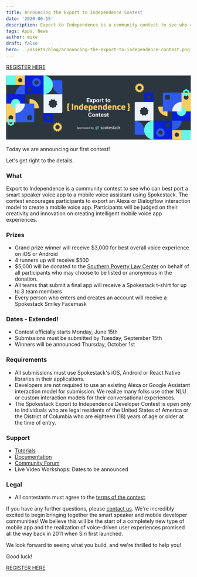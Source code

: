 ```yaml
---
title: Announcing the Export to Independence Contest
date: '2020-06-15'
description: Export to Independence is a community contest to see who can best port a smart speak voice app to a mobile voice assistant using Spokestack. The contest includes prizes totaling $5000. $5000 will also be given to charity.
tags: Apps, News
author: mike
draft: false
hero: ../assets/blog/announcing-the-export-to-independence-contest.png
---
```


[REGISTER HERE](https://docs.google.com/forms/d/e/1FAIpQLSfXBFTLuyK8BWIFThCRNxMZwjgWBhVtE5EsCuQkvtaDaVvRqw/viewform?usp=sf_link)

![Export to Independence Contest](../assets/blog/announcing-the-export-to-independence-contest.png)

Today we are announcing our first contest!

Let's get right to the details.

### What

Export to Independence is a community contest to see who can best port a smart speaker voice app to a mobile voice assistant using Spokestack. The contest encourages participants to export an Alexa or Dialogflow interaction model to create a mobile voice app. Participants will be judged on their creativity and innovation on creating intelligent mobile voice app experiences.

### Prizes

- Grand prize winner will receive \$3,000 for best overall voice experience on iOS or Android
- 4 runners up will receive \$500
- \$5,000 will be donated to the [Southern Poverty Law Center](https://donate.splcenter.org/) on behalf of all participants who may choose to be listed or anonymous in the donation.
- All teams that submit a final app will receive a Spokestack t-shirt for up to 3 team members
- Every person who enters and creates an account will receive a Spokestack Smiley Facemask

### Dates - Extended!

- Contest officially starts Monday, June 15th
- Submissions must be submitted by Tuesday, September 15th
- Winners will be announced Thursday, October 1st

### Requirements

- All submissions must use Spokestack's iOS, Android or React Native libraries in their applications.
- Developers are not required to use an existing Alexa or Google Assistant interaction model for submission. We realize many folks use other NLU or custom interaction models for their conversational experiences.
- The Spokestack Export to Independence Developer Contest is open only to individuals who are legal residents of the United States of America or the District of Columbia who are eighteen (18) years of age or older at the time of entry.

### Support

- [Tutorials](/tutorials)
- [Documentation](/docs)
- [Community Forum](https://forum.spokestack.io/)
- Live Video Workshops: Dates to be announced

### Legal

- All contestants must agree to the [terms of the contest](/contest-rules).

If you have any further questions, please [contact us](mailto:hello@spokestack.io). We're incredibly excited to begin bringing together the smart speaker and mobile developer communities! We believe this will be the start of a completely new type of mobile app and the realization of voice-driven user experiences promised all the way back in 2011 when Siri first launched.

We look forward to seeing what you build, and we're thrilled to help you!

Good luck!

[REGISTER HERE](https://docs.google.com/forms/d/e/1FAIpQLSfXBFTLuyK8BWIFThCRNxMZwjgWBhVtE5EsCuQkvtaDaVvRqw/viewform?usp=sf_link)

